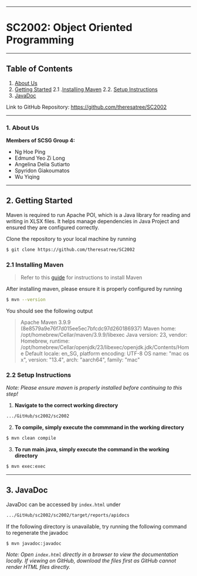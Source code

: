 <hr>

# SC2002: Object Oriented Programming
<hr>

## Table of Contents
1. [About Us](#1-about-us)
2. [Getting Started](#2-getting-started)
2.1 .[Installing Maven](#11-installing-maven)
2.2. [Setup Instructions](#12-setup-instructions)
3. [JavaDoc](#3-javadoc)

Link to GitHub Repository: https://github.com/theresatree/SC2002

<hr>

### 1. About Us

<b>Members of SCSG Group 4:</b>
- Ng Hoe Ping
- Edmund Yeo Zi Long
- Angelina Delia Sutiarto
- Spyridon Giakoumatos
- Wu Yiqing


<hr>

## 2. Getting Started
Maven is required to run Apache POI, which is a Java library for reading and writing in XLSX files. It helps manage dependencies in Java Project and ensured they are configured correctly. 

Clone the repository to your local machine by running
```bash
$ git clone https://github.com/theresatree/SC2002
```

### 2.1 Installing Maven
> Refer to this [guide](https://www.baeldung.com/install-maven-on-windows-linux-mac) for instructions to install Maven

After installing maven, please ensure it is properly configured by running
```bash
$ mvn --version
```
You should see the following output
>Apache Maven 3.9.9 (8e8579a9e76f7d015ee5ec7bfcdc97d260186937)
Maven home: /opt/homebrew/Cellar/maven/3.9.9/libexec
Java version: 23, vendor: Homebrew, runtime: /opt/homebrew/Cellar/openjdk/23/libexec/openjdk.jdk/Contents/Home
Default locale: en_SG, platform encoding: UTF-8
OS name: "mac os x", version: "13.4", arch: "aarch64", family: "mac"


### 2.2 Setup Instructions
*Note: Please ensure maven is properly installed before continuing to this step!*

1. **Navigate to the correct working directory**
```bash
.../GitHub/sc2002/sc2002
```

2. **To compile, simply execute the commmand in the working directory**
```bash
$ mvn clean compile
```

3. **To run main.java, simply execute the command in the working directory**
```bash
$ mvn exec:exec
```

<hr>

## 3. JavaDoc
JavaDoc can be accessed by ``index.html`` under
```bash
.../GitHub/sc2002/sc2002/target/reports/apidocs
``` 

If the following directory is unavailable, try running the following command to regenerate the javadoc
```bash
$ mvn javadoc:javadoc
```

*Note: Open ``index.html`` directly in a browser to view the documentation locally. 
If viewing on GitHub, download the files first as GitHub cannot render HTML files directly.*
